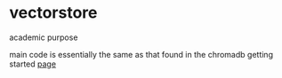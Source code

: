 # vectorstore

academic purpose

main code is essentially the same as that found in the chromadb getting started
[page](https://docs.trychroma.com/getting-started)
